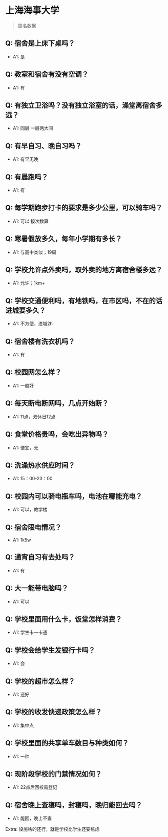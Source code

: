 # 上海海事大学

> 匿名数据

## Q: 宿舍是上床下桌吗？

- A1: 是

## Q: 教室和宿舍有没有空调？

- A1: 有

## Q: 有独立卫浴吗？没有独立浴室的话，澡堂离宿舍多远？

- A1: 同层 一层两大间

## Q: 有早自习、晚自习吗？

- A1: 有早无晚

## Q: 有晨跑吗？

- A1: 有

## Q: 每学期跑步打卡的要求是多少公里，可以骑车吗？

- A1: 可以 按次数算

## Q: 寒暑假放多久，每年小学期有多长？

- A1: 与高中类似；19周

## Q: 学校允许点外卖吗，取外卖的地方离宿舍楼多远？

- A1: 允许；1km+

## Q: 学校交通便利吗，有地铁吗，在市区吗，不在的话进城要多久？

- A1: 不方便，进城2h

## Q: 宿舍楼有洗衣机吗？

- A1: 有

## Q: 校园网怎么样？

- A1: 一般好

## Q: 每天断电断网吗，几点开始断？

- A1: 11点，双休日12点

## Q: 食堂价格贵吗，会吃出异物吗？

- A1: 便宜，无

## Q: 洗澡热水供应时间？

- A1: 15：00-23：00

## Q: 校园内可以骑电瓶车吗，电池在哪能充电？

- A1: 可以，教学楼

## Q: 宿舍限电情况？

- A1: 1k5w

## Q: 通宵自习有去处吗？

- A1: 有

## Q: 大一能带电脑吗？

- A1: 可以

## Q: 学校里面用什么卡，饭堂怎样消费？

- A1: 学生卡一卡通

## Q: 学校会给学生发银行卡吗？

- A1: 会

## Q: 学校的超市怎么样？

- A1: 还好

## Q: 学校的收发快递政策怎么样？

- A1: 集中点

## Q: 学校里面的共享单车数目与种类如何？

- A1: 一种

## Q: 现阶段学校的门禁情况如何？

- A1: 22点后回校需登记

## Q: 宿舍晚上查寝吗，封寝吗，晚归能回去吗？

- A1: 能回，晚上不查

Extra: 设施啥的还行，就是学校比学生还要焦虑